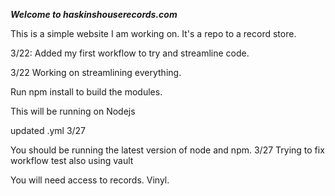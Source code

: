 ***Welcome to haskinshouserecords.com***
 
 This is a simple website I am working on. It's a repo to a record store. 

 3/22: Added my first workflow to try and streamline code.

 3/22 Working on streamlining everything.

Run npm install to build the modules. 

This will be running on Nodejs 

                            
updated .yml 3/27

You should be running the latest version of node and npm. 
3/27 Trying to fix workflow test 
also using vault

You will need access to records. Vinyl. 
